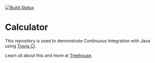 [![Build Status](https://travis-ci.org/ViniBnu/java-calculator.svg?branch=master)](https://travis-ci.org/ViniBnu/java-calculator)

# Calculator

This repository is used to demonstrate Continuous Integration with Java using [Travis CI](http://travis-ci.org).

Learn all about this and more at [Treehouse](https://teamtreehouse.com).